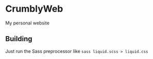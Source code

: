 # CrumblyWeb
My personal website

## Building

Just run the Sass preprocessor like `sass liquid.scss > liquid.css`
